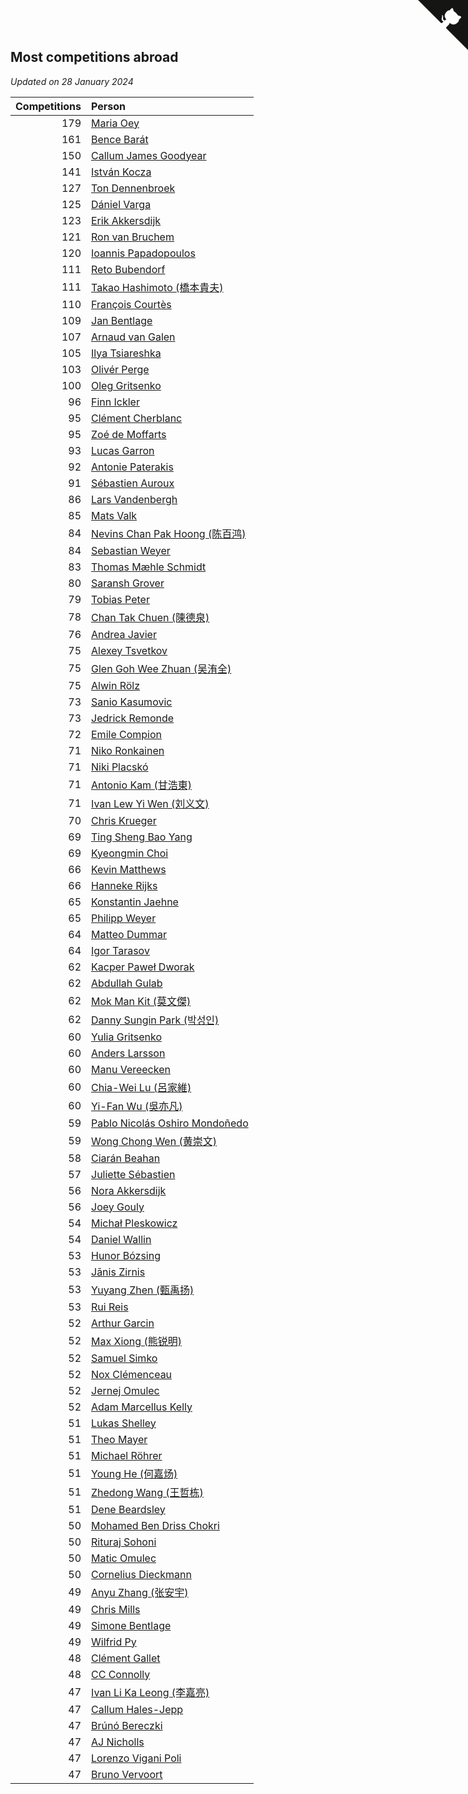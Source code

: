 ## Most competitions abroad

*Updated on 28 January 2024*

| Competitions | Person |
| ---: | :--- |
| 179 | [Maria Oey](https://www.worldcubeassociation.org/persons/2007OEYM01) |
| 161 | [Bence Barát](https://www.worldcubeassociation.org/persons/2008BARA01) |
| 150 | [Callum James Goodyear](https://www.worldcubeassociation.org/persons/2012GOOD02) |
| 141 | [István Kocza](https://www.worldcubeassociation.org/persons/2005KOCZ01) |
| 127 | [Ton Dennenbroek](https://www.worldcubeassociation.org/persons/2003DENN01) |
| 125 | [Dániel Varga](https://www.worldcubeassociation.org/persons/2008VARG01) |
| 123 | [Erik Akkersdijk](https://www.worldcubeassociation.org/persons/2005AKKE01) |
| 121 | [Ron van Bruchem](https://www.worldcubeassociation.org/persons/2003BRUC01) |
| 120 | [Ioannis Papadopoulos](https://www.worldcubeassociation.org/persons/2013PAPA01) |
| 111 | [Reto Bubendorf](https://www.worldcubeassociation.org/persons/2012BUBE01) |
| 111 | [Takao Hashimoto (橋本貴夫)](https://www.worldcubeassociation.org/persons/2007HASH01) |
| 110 | [François Courtès](https://www.worldcubeassociation.org/persons/2008COUR01) |
| 109 | [Jan Bentlage](https://www.worldcubeassociation.org/persons/2010BENT01) |
| 107 | [Arnaud van Galen](https://www.worldcubeassociation.org/persons/2006GALE01) |
| 105 | [Ilya Tsiareshka](https://www.worldcubeassociation.org/persons/2012TERE01) |
| 103 | [Olivér Perge](https://www.worldcubeassociation.org/persons/2007PERG01) |
| 100 | [Oleg Gritsenko](https://www.worldcubeassociation.org/persons/2011GRIT01) |
| 96 | [Finn Ickler](https://www.worldcubeassociation.org/persons/2012ICKL01) |
| 95 | [Clément Cherblanc](https://www.worldcubeassociation.org/persons/2014CHER05) |
| 95 | [Zoé de Moffarts](https://www.worldcubeassociation.org/persons/2010MOFF02) |
| 93 | [Lucas Garron](https://www.worldcubeassociation.org/persons/2006GARR01) |
| 92 | [Antonie Paterakis](https://www.worldcubeassociation.org/persons/2012PATE01) |
| 91 | [Sébastien Auroux](https://www.worldcubeassociation.org/persons/2008AURO01) |
| 86 | [Lars Vandenbergh](https://www.worldcubeassociation.org/persons/2003VAND01) |
| 85 | [Mats Valk](https://www.worldcubeassociation.org/persons/2007VALK01) |
| 84 | [Nevins Chan Pak Hoong (陈百鸿)](https://www.worldcubeassociation.org/persons/2010CHAN20) |
| 84 | [Sebastian Weyer](https://www.worldcubeassociation.org/persons/2010WEYE02) |
| 83 | [Thomas Mæhle Schmidt](https://www.worldcubeassociation.org/persons/2013SCHM02) |
| 80 | [Saransh Grover](https://www.worldcubeassociation.org/persons/2014GROV01) |
| 79 | [Tobias Peter](https://www.worldcubeassociation.org/persons/2014PETE03) |
| 78 | [Chan Tak Chuen (陳德泉)](https://www.worldcubeassociation.org/persons/2007CHUE01) |
| 76 | [Andrea Javier](https://www.worldcubeassociation.org/persons/2010JAVI01) |
| 75 | [Alexey Tsvetkov](https://www.worldcubeassociation.org/persons/2017TSVE02) |
| 75 | [Glen Goh Wee Zhuan (吴洧全)](https://www.worldcubeassociation.org/persons/2015ZHUA01) |
| 75 | [Alwin Rölz](https://www.worldcubeassociation.org/persons/2016ROLZ01) |
| 73 | [Sanio Kasumovic](https://www.worldcubeassociation.org/persons/2009KASU01) |
| 73 | [Jedrick Remonde](https://www.worldcubeassociation.org/persons/2008REMO01) |
| 72 | [Emile Compion](https://www.worldcubeassociation.org/persons/2007COMP01) |
| 71 | [Niko Ronkainen](https://www.worldcubeassociation.org/persons/2010RONK01) |
| 71 | [Niki Placskó](https://www.worldcubeassociation.org/persons/2008PLAC01) |
| 71 | [Antonio Kam (甘浩東)](https://www.worldcubeassociation.org/persons/2017TUNG13) |
| 71 | [Ivan Lew Yi Wen (刘义文)](https://www.worldcubeassociation.org/persons/2012WENI01) |
| 70 | [Chris Krueger](https://www.worldcubeassociation.org/persons/2006KRUE01) |
| 69 | [Ting Sheng Bao Yang](https://www.worldcubeassociation.org/persons/2008BAOY01) |
| 69 | [Kyeongmin Choi](https://www.worldcubeassociation.org/persons/2017CHOI07) |
| 66 | [Kevin Matthews](https://www.worldcubeassociation.org/persons/2010MATT02) |
| 66 | [Hanneke Rijks](https://www.worldcubeassociation.org/persons/2008RIJK01) |
| 65 | [Konstantin Jaehne](https://www.worldcubeassociation.org/persons/2015JAEH01) |
| 65 | [Philipp Weyer](https://www.worldcubeassociation.org/persons/2010WEYE01) |
| 64 | [Matteo Dummar](https://www.worldcubeassociation.org/persons/2017DUMM01) |
| 64 | [Igor Tarasov](https://www.worldcubeassociation.org/persons/2016TARA04) |
| 62 | [Kacper Paweł Dworak](https://www.worldcubeassociation.org/persons/2020DWOR01) |
| 62 | [Abdullah Gulab](https://www.worldcubeassociation.org/persons/2014GULA02) |
| 62 | [Mok Man Kit (莫文傑)](https://www.worldcubeassociation.org/persons/2009KITM01) |
| 62 | [Danny Sungin Park (박성인)](https://www.worldcubeassociation.org/persons/2015PARK13) |
| 60 | [Yulia Gritsenko](https://www.worldcubeassociation.org/persons/2012SIDO01) |
| 60 | [Anders Larsson](https://www.worldcubeassociation.org/persons/2003LARS01) |
| 60 | [Manu Vereecken](https://www.worldcubeassociation.org/persons/2010VERE01) |
| 60 | [Chia-Wei Lu (呂家維)](https://www.worldcubeassociation.org/persons/2007LUCH01) |
| 60 | [Yi-Fan Wu (吳亦凡)](https://www.worldcubeassociation.org/persons/2010WUIF01) |
| 59 | [Pablo Nicolás Oshiro Mondoñedo](https://www.worldcubeassociation.org/persons/2010MOND01) |
| 59 | [Wong Chong Wen (黄崇文)](https://www.worldcubeassociation.org/persons/2014WENW01) |
| 58 | [Ciarán Beahan](https://www.worldcubeassociation.org/persons/2012BEAH01) |
| 57 | [Juliette Sébastien](https://www.worldcubeassociation.org/persons/2014SEBA01) |
| 56 | [Nora Akkersdijk](https://www.worldcubeassociation.org/persons/2009CHRI03) |
| 56 | [Joey Gouly](https://www.worldcubeassociation.org/persons/2007GOUL01) |
| 54 | [Michał Pleskowicz](https://www.worldcubeassociation.org/persons/2009PLES01) |
| 54 | [Daniel Wallin](https://www.worldcubeassociation.org/persons/2013WALL03) |
| 53 | [Hunor Bózsing](https://www.worldcubeassociation.org/persons/2009BOZS01) |
| 53 | [Jānis Zirnis](https://www.worldcubeassociation.org/persons/2013ZIRN01) |
| 53 | [Yuyang Zhen (甄禹扬)](https://www.worldcubeassociation.org/persons/2013ZHEN11) |
| 53 | [Rui Reis](https://www.worldcubeassociation.org/persons/2015REIS02) |
| 52 | [Arthur Garcin](https://www.worldcubeassociation.org/persons/2014GARC27) |
| 52 | [Max Xiong (熊锐明)](https://www.worldcubeassociation.org/persons/2015XION03) |
| 52 | [Samuel Simko](https://www.worldcubeassociation.org/persons/2016SIMK01) |
| 52 | [Nox Clémenceau](https://www.worldcubeassociation.org/persons/2015CLEM03) |
| 52 | [Jernej Omulec](https://www.worldcubeassociation.org/persons/2010OMUL01) |
| 52 | [Adam Marcellus Kelly](https://www.worldcubeassociation.org/persons/2016KELL10) |
| 51 | [Lukas Shelley](https://www.worldcubeassociation.org/persons/2016SHEL03) |
| 51 | [Theo Mayer](https://www.worldcubeassociation.org/persons/2012MAYE01) |
| 51 | [Michael Röhrer](https://www.worldcubeassociation.org/persons/2009ROHR01) |
| 51 | [Young He (何嘉炀)](https://www.worldcubeassociation.org/persons/2014HEYO01) |
| 51 | [Zhedong Wang (王哲栋)](https://www.worldcubeassociation.org/persons/2015WANG83) |
| 51 | [Dene Beardsley](https://www.worldcubeassociation.org/persons/2009BEAR01) |
| 50 | [Mohamed Ben Driss Chokri](https://www.worldcubeassociation.org/persons/2015CHOK01) |
| 50 | [Rituraj Sohoni](https://www.worldcubeassociation.org/persons/2012SOHO01) |
| 50 | [Matic Omulec](https://www.worldcubeassociation.org/persons/2010OMUL02) |
| 50 | [Cornelius Dieckmann](https://www.worldcubeassociation.org/persons/2009DIEC01) |
| 49 | [Anyu Zhang (张安宇)](https://www.worldcubeassociation.org/persons/2012ZHAN08) |
| 49 | [Chris Mills](https://www.worldcubeassociation.org/persons/2014MILL04) |
| 49 | [Simone Bentlage](https://www.worldcubeassociation.org/persons/2014OHLE01) |
| 49 | [Wilfrid Py](https://www.worldcubeassociation.org/persons/2016PYWI01) |
| 48 | [Clément Gallet](https://www.worldcubeassociation.org/persons/2004GALL02) |
| 48 | [CC Connolly](https://www.worldcubeassociation.org/persons/2017CONN04) |
| 47 | [Ivan Li Ka Leong (李嘉亮)](https://www.worldcubeassociation.org/persons/2015LEON02) |
| 47 | [Callum Hales-Jepp](https://www.worldcubeassociation.org/persons/2012HALE01) |
| 47 | [Brúnó Bereczki](https://www.worldcubeassociation.org/persons/2008BERE01) |
| 47 | [AJ Nicholls](https://www.worldcubeassociation.org/persons/2015NICH04) |
| 47 | [Lorenzo Vigani Poli](https://www.worldcubeassociation.org/persons/2007POLI01) |
| 47 | [Bruno Vervoort](https://www.worldcubeassociation.org/persons/2011VERV01) |


<a href="https://github.com/jonatanklosko/wca_statistics" class="github-corner" aria-label="View source on Github"><svg width="80" height="80" viewBox="0 0 250 250" style="fill:#151513; color:#fff; position: absolute; top: 0; border: 0; right: 0;" aria-hidden="true"><path d="M0,0 L115,115 L130,115 L142,142 L250,250 L250,0 Z"></path><path d="M128.3,109.0 C113.8,99.7 119.0,89.6 119.0,89.6 C122.0,82.7 120.5,78.6 120.5,78.6 C119.2,72.0 123.4,76.3 123.4,76.3 C127.3,80.9 125.5,87.3 125.5,87.3 C122.9,97.6 130.6,101.9 134.4,103.2" fill="currentColor" style="transform-origin: 130px 106px;" class="octo-arm"></path><path d="M115.0,115.0 C114.9,115.1 118.7,116.5 119.8,115.4 L133.7,101.6 C136.9,99.2 139.9,98.4 142.2,98.6 C133.8,88.0 127.5,74.4 143.8,58.0 C148.5,53.4 154.0,51.2 159.7,51.0 C160.3,49.4 163.2,43.6 171.4,40.1 C171.4,40.1 176.1,42.5 178.8,56.2 C183.1,58.6 187.2,61.8 190.9,65.4 C194.5,69.0 197.7,73.2 200.1,77.6 C213.8,80.2 216.3,84.9 216.3,84.9 C212.7,93.1 206.9,96.0 205.4,96.6 C205.1,102.4 203.0,107.8 198.3,112.5 C181.9,128.9 168.3,122.5 157.7,114.1 C157.9,116.9 156.7,120.9 152.7,124.9 L141.0,136.5 C139.8,137.7 141.6,141.9 141.8,141.8 Z" fill="currentColor" class="octo-body"></path></svg></a><style>.github-corner:hover .octo-arm{animation:octocat-wave 560ms ease-in-out}@keyframes octocat-wave{0%,100%{transform:rotate(0)}20%,60%{transform:rotate(-25deg)}40%,80%{transform:rotate(10deg)}}@media (max-width:500px){.github-corner:hover .octo-arm{animation:none}.github-corner .octo-arm{animation:octocat-wave 560ms ease-in-out}}</style>
